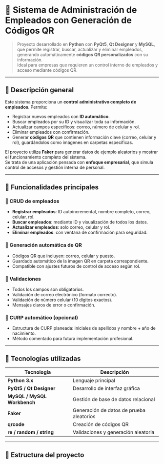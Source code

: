 # 🧩 Sistema de Administración de Empleados con Generación de Códigos QR

> Proyecto desarrollado en **Python** con **PyQt5**, **Qt Designer** y **MySQL**, que permite registrar, buscar, actualizar y eliminar empleados, generando automáticamente **códigos QR personalizados** con su información.  
> Ideal para empresas que requieren un control interno de empleados y acceso mediante códigos QR.

---

## 🧠 Descripción general

Este sistema proporciona un **control administrativo completo de empleados**. Permite:

- Registrar nuevos empleados con **ID automático**.
- Buscar empleados por su ID y visualizar toda su información.
- Actualizar campos específicos: correo, número de celular y rol.
- Eliminar empleados con confirmación.
- Generar **códigos QR** que contienen información clave (correo, celular y rol), guardándolos como imágenes en carpetas específicas.

El proyecto utiliza **Faker** para generar datos de ejemplo aleatorios y mostrar el funcionamiento completo del sistema.  
Se trata de una aplicación pensada con **enfoque empresarial**, que simula control de accesos y gestión interna de personal.

---

## 🚀 Funcionalidades principales

### 🧾 CRUD de empleados
- **Registrar empleados**: ID autoincremental, nombre completo, correo, celular, rol.
- **Buscar empleados**: mediante ID y visualización de todos los datos.
- **Actualizar empleados**: solo correo, celular y rol.
- **Eliminar empleados**: con ventana de confirmación para seguridad.

### 🧩 Generación automática de QR
- Códigos QR que incluyen: correo, celular y puesto.
- Guardado automático de la imagen QR en carpeta correspondiente.
- Compatible con ajustes futuros de control de acceso según rol.

### 🧠 Validaciones
- Todos los campos son obligatorios.
- Validación de correo electrónico (formato correcto).
- Validación de número celular (10 dígitos exactos).
- Mensajes claros de error o confirmación.

### 🔢 CURP automático (opcional)
- Estructura de CURP planeada: iniciales de apellidos y nombre + año de nacimiento.
- Método comentado para futura implementación profesional.

---

## 🧰 Tecnologías utilizadas

| Tecnología | Descripción |
|------------|------------|
| **Python 3.x** | Lenguaje principal |
| **PyQt5 / Qt Designer** | Desarrollo de interfaz gráfica |
| **MySQL / MySQL Workbench** | Gestión de base de datos relacional |
| **Faker** | Generación de datos de prueba aleatorios |
| **qrcode** | Creación de códigos QR |
| **re / random / string** | Validaciones y generación aleatoria |

---

## 🧱 Estructura del proyecto
